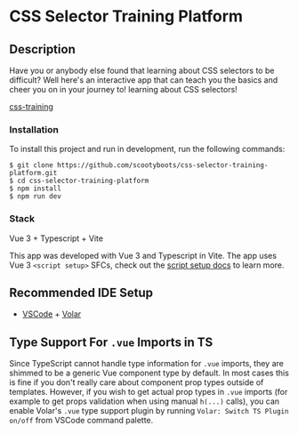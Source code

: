 # CSS Selector Training Platform

## Description

Have you or anybody else found that learning about CSS selectors to be difficult? Well here's an interactive app that can teach you the basics and cheer you on in your journey to!
 learning about CSS selectors!
 
[css-training](https://user-images.githubusercontent.com/6701630/163525037-7455e453-828d-4863-bed6-76a3200365c9.gif)

### Installation

To install this project and run in development, run the following commands:

```
$ git clone https://github.com/scootyboots/css-selector-training-platform.git
$ cd css-selector-training-platform
$ npm install
$ npm run dev
```

### Stack

Vue 3 + Typescript + Vite

This app was developed with Vue 3 and Typescript in Vite. The app uses Vue 3 `<script setup>` SFCs, check out the [script setup docs](https://v3.vuejs.org/api/sfc-script-setup.html#sfc-script-setup) to learn more.

## Recommended IDE Setup

- [VSCode](https://code.visualstudio.com/) + [Volar](https://marketplace.visualstudio.com/items?itemName=johnsoncodehk.volar)

## Type Support For `.vue` Imports in TS

Since TypeScript cannot handle type information for `.vue` imports, they are shimmed to be a generic Vue component type by default. In most cases this is fine if you don't really care about component prop types outside of templates. However, if you wish to get actual prop types in `.vue` imports (for example to get props validation when using manual `h(...)` calls), you can enable Volar's `.vue` type support plugin by running `Volar: Switch TS Plugin on/off` from VSCode command palette.
